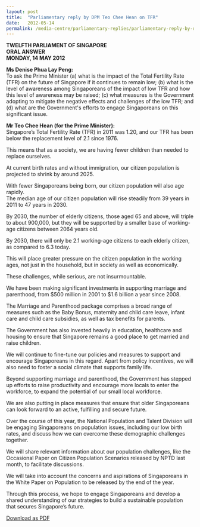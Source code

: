 ```yaml
---
layout: post
title:  "Parliamentary reply by DPM Teo Chee Hean on TFR"
date:   2012-05-14
permalink: /media-centre/parliamentary-replies/parliamentary-reply-by-dpm-teo-chee-hean-on-tfr
---
```


**TWELFTH PARLIAMENT OF SINGAPORE  
ORAL ANSWER  
MONDAY, 14 MAY 2012**
              
**Ms Denise Phua Lay Peng:**  
To ask the Prime Minister (a) what is the impact of the Total Fertility Rate (TFR) on the future of Singapore if it continues to remain low; (b) what is the level of awareness among Singaporeans of the impact of low TFR and how this level of awareness may be raised; (c) what measures is the Government adopting to mitigate the negative effects and challenges of the low TFR; and (d) what are the Government's efforts to engage Singaporeans on this significant issue.

**Mr Teo Chee Hean (for the Prime Minister):**  
Singapore’s Total Fertility Rate (TFR) in 2011 was 1.20, and our TFR has been below the replacement level of 2.1 since 1976.

This means that as a society, we are having fewer children than needed to replace ourselves.

At current birth rates and without immigration, our citizen population is projected to shrink by around 2025.

With fewer Singaporeans being born, our citizen population will also age rapidly.  
The median age of our citizen population will rise steadily from 39 years in 2011 to 47 years in 2030.

By 2030, the number of elderly citizens, those aged 65 and above, will triple to about 900,000, but they will be supported by a smaller base of working-age citizens between 2064 years old.

By 2030, there will only be 2.1 working-age citizens to each elderly citizen, as compared to 6.3 today.

This will place greater pressure on the citizen population in the working ages, not just in the household, but in society as well as economically.

These challenges, while serious, are not insurmountable.

We have been making significant investments in supporting marriage and parenthood, from $500 million in 2001 to $1.6 billion a year since 2008.

The Marriage and Parenthood package comprises a broad range of measures such as the Baby Bonus, maternity and child care leave, infant care and child care subsidies, as well as tax benefits for parents.

The Government has also invested heavily in education, healthcare and housing to ensure that Singapore remains a good place to get married and raise children.

We will continue to fine-tune our policies and measures to support and encourage Singaporeans in this regard. Apart from policy incentives, we will also need to foster a social climate that supports family life.

Beyond supporting marriage and parenthood, the Government has stepped up efforts to raise productivity and encourage more locals to enter the workforce, to expand the potential of our small local workforce.

We are also putting in place measures that ensure that older Singaporeans can look forward to an active, fulfilling and secure future.

Over the course of this year, the National Population and Talent Division will be engaging Singaporeans on population issues, including our low birth rates, and discuss how we can overcome these demographic challenges together.

We will share relevant information about our population challenges, like the Occasional Paper on Citizen Population Scenarios released by NPTD last month, to facilitate discussions.

We will take into account the concerns and aspirations of Singaporeans in the White Paper on Population to be released by the end of the year.

Through this process, we hope to engage Singaporeans and develop a shared understanding of our strategies to build a sustainable population that secures Singapore’s future.

[Download as PDF](https://github.com/isomerpages/isomerpages-stratgroup/raw/master/images/parliamentary%20files/parliamentary-reply-by-dpm-teo-chee-hean-on-tfr.pdf)
